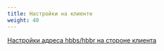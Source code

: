 ```yaml
---
title: Настройки на клиенте
weight: 40
---
```


[Настройки адреса hbbs/hbbr на стороне клиента](/docs/ru/self-host/install/#step-3--set-hbbshbbr-address-on-client-side)